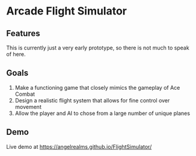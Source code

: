 # Arcade Flight Simulator

## Features
This is currently just a very early prototype, so there is not much to speak of here.

## Goals

1. Make a functioning game that closely mimics the gameplay of Ace Combat
2. Design a realistic flight system that allows for fine control over movement
3. Allow the player and AI to chose from a large number of unique planes

## Demo
Live demo at https://angelrealms.github.io/FlightSimulator/
